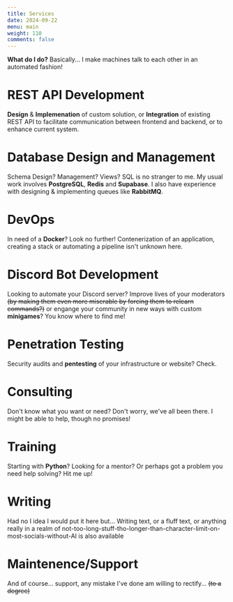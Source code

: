 ```yaml
---
title: Services
date: 2024-09-22
menu: main
weight: 110
comments: false
---
```

**What do I do?** Basically... I make machines talk to each other in an automated fashion!

# REST API Development
**Design** & **Implemenation** of custom solution, or **Integration** of existing REST API to facilitate communication between frontend and backend, or to enhance current system.

# Database Design and Management
Schema Design? Management? Views? SQL is no stranger to me. My usual work involves **PostgreSQL**, **Redis** and **Supabase**. I also have experience with designing & implementing queues like **RabbitMQ**.

# DevOps
In need of a **Docker**? Look no further! Contenerization of an application, creating a stack or automating a pipeline isn't unknown here.

# Discord Bot Development
Looking to automate your Discord server? Improve lives of your moderators ~~(by making them even more miserable by forcing them to relearn commands?)~~ or engange your community in new ways with custom **minigames**? You know where to find me!

# Penetration Testing
Security audits and **pentesting** of your infrastructure or website? Check.

# Consulting
Don't know what you want or need? Don't worry, we've all been there. I might be able to help, though no promises!

# Training
Starting with **Python**? Looking for a mentor? Or perhaps got a problem you need help solving? Hit me up!

# Writing
Had no I idea I would put it here but... Writing text, or a fluff text, or anything really in a realm of not-too-long-stuff-tho-longer-than-character-limit-on-most-socials-without-AI is also available

# Maintenence/Support
And of course... support, any mistake I've done am willing to rectify... ~~(to a degree)~~
